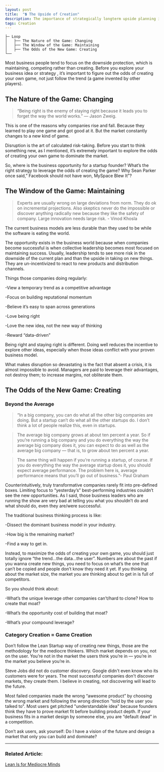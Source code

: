 ```yaml
---
layout: post
title:  "💲 The Upside of Creation"
description: The importance of strategically longterm upside planning is hugely underestimated
tags: Creation
---
```



```
├─ Loop
│   ├── The Nature of the Game: Changing
│   ├── The Window of the Game: Maintaining
│   ├── The Odds of the New Game: Creating
└── 

```

Most business people tend to focus on the downside protection, which is maintaining, competing rather than creating. Before you explore your business idea or strategy , it’s important to figure out the odds of creating your own game, not just follow the trend (a game invented by other players). 

## The Nature of the Game: Changing

> “Being right is the enemy of staying right because it leads you to forget the way the world works.” — Jason Zweig.

This is one of the reasons why companies rise and fall. Because they learned to play one game and got good at it. But the market constantly changes to a new kind of game.

Disruption is the art of calculated risk-taking. Before you start to think something new, as I mentioned, it’s extremely important to explore the odds of creating your own game to dominate the market.

So, where is the business opportunity for a startup founder? What’s the right strategy to leverage the odds of creating the game? Why Sean Parker once said,” Facebook should not have won, MySpace Blew It”?

## The Window of the Game: Maintaining

> Experts are usually wrong on large deviations from norm. They do ok on incremental projections. Also skeptics never do the impossible or discover anything radically new because they like the safety of company. Large innovation needs large risk. - Vinod Khosla

The current business models are less durable than they used to be while the software is eating the world.

The opportunity exists in the business world because when companies become successful is when collective leadership becomes most focused on maintaining success. Usually, leadership tends to see more risk in the downside of the current plan and than the upside in taking on new things. They are un-incentivized to react to new products and distribution channels.

Things those companies doing regularly:

-View a temporary trend as a competitive advantage

-Focus on building reputational momentum

-Believe it’s easy to span across generations

-Love being right

-Love the new idea, not the new way of thinking

-Reward  “data-driven”

Being right and staying right is different. Doing well reduces the incentive to explore other ideas, especially when those ideas conflict with your proven business model.

What makes disruption so devastating is the fact that absent a crisis, it is almost impossible to avoid. Managers are paid to leverage their advantages, not destroy them; to increase margins, not obliterate them.

## The Odds of the New Game: Creating

### Beyond the Average

> “In a big company, you can do what all the other big companies are doing. But a startup can’t do what all the other startups do. I don’t think a lot of people realize this, even in startups.

> The average big company grows at about ten percent a year. So if you’re running a big company and you do everything the way the average big company does it, you can expect to do as well as the average big company — that is, to grow about ten percent a year.

> The same thing will happen if you’re running a startup, of course. If you do everything the way the average startup does it, you should expect average performance. The problem here is, average performance means that you’ll go out of business.”- Paul Graham

Counterintuitively, truly transformative companies rarely fit into pre-defined boxes. Limiting focus to “yesterday’s” best-performing industries couldn’t see the new opportunities. As I said, those business leaders who are running the show are very bad at telling you what you shouldn’t do and what should do, even they are/were successful.

The traditional business thinking process is like:

-Dissect the dominant business model in your industry.

-How big is the remaining market?

-Find a way to get in.

Instead, to maximize the odds of creating your own game, you should just totally ignore “the trend...the data…the user”. Numbers are about the past if you wanna create new things, you need to focus on what’s the one that can’t be copied and people don’t know they need it yet. If you thinking about the market size, the market you are thinking about to get in is full of competitors.

So you should think about:

-What’s the unique leverage other companies can’t/hard to clone? How to create that moat?

-What’s the opportunity cost of building that moat?

-What’s your compound leverage?

### Category Creation = Game Creation

Don’t follow the Lean Startup way of creating new things, those are the methodology for the mediocre thinkers. Which market depends on you, not on the user. You’re not in the market the users think you’re in — you’re in the market you believe you’re in. 

Steve Jobs did not do customer discovery. Google didn't even know who its customers were for years. The most successful companies don't discover markets, they create them. I believe in creating, not discovering will lead to the future.

Most failed companies made the wrong “awesome product” by choosing the wrong market and following the wrong direction "told by the user you talked to". Most users get pitched "understandable idea" because founders think they have to prove market fit before building product depth. If your business fits in a market design by someone else, you are “default dead” in a competition. 

Don’t ask users, ask yourself: Do I have a vision of the future and design a market that only you can build and dominate?
 
--- 

### Related Article: 

[Lean Is for Mediocre Minds](https://allenleein.github.io/2019/12/06/lean-mediocre.html)